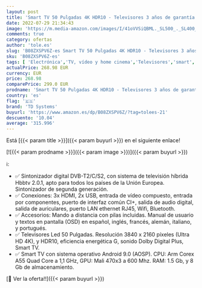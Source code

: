 ```yaml
---
layout: post
title: 'Smart TV 50 Pulgadas 4K HDR10 - Televisores 3 años de garantía  Android  3x HDMI  2x USB - TD Systems K50DLG12US'
date: 2022-07-29 21:34:43
image: 'https://m.media-amazon.com/images/I/41oVVSiQBML._SL500_._SL400_.jpg'
comments: true
category: ofertas
author: 'tole.es'
slug: 'B08ZXSPV6Z-es Smart TV 50 Pulgadas 4K HDR10 - Televisores 3 años de...'
sku: 'B08ZXSPV6Z-es'
tags: [ 'Electrónica','TV, vídeo y home cinema','Televisores','smart','td systems','tv','🇪🇸', ]
actualPrice: 268.98 EUR
currency: EUR
price: 268.98
comparePrice: 299.0 EUR
prodname: 'Smart TV 50 Pulgadas 4K HDR10 - Televisores 3 años de garantía  Android  3x HDMI  2x USB - TD Systems K50DLG12US'
country: 'es'
flag: '🇪🇸'
brand: 'TD Systems'
buyurl: 'https://www.amazon.es/dp/B08ZXSPV6Z/?tag=tolees-21'
descuento: '10.04'
average: '315.996'
---
```


Está [{{< param title >}}]({{< param buyurl >}}) en el siguiente enlace!

[![{{< param prodname >}}]({{< param image >}})]({{< param buyurl >}})

ℹ️:

- ✅ Sintonizador digital DVB-T2/C/S2, con sistema de televisión híbrida Hbbtv 2.0.1, apto para todos los países de la Unión Europea. Sintonizador de segunda generación.
- ✅ Conexiones: 3x HDMI, 2x USB, entrada de vídeo compuesto, entrada por componentes, puerto de interfaz común CI+, salida de audio digital, salida de auriculares, puerto LAN ethernet RJ45, Wifi, Bluetooth.
- ✅ Accesorios: Mando a distancia con pilas incluidas. Manual de usuario y textos en pantalla (OSD) en español, inglés, francés, alemán, italiano, y portugués.
- ✅ Televisores Led 50 Pulgadas. Resolución 3840 x 2160 píxeles (Ultra HD 4K), y HDR10, eficiencia energética G, sonido Dolby Digital Plus, Smart TV.
- ✅ Smart TV con sistema operativo Android 9.0 (AOSP). CPU: Arm Corex A55 Quad Core a 1,1 GHz, GPU: Mali 470x3 a 600 Mhz. RAM: 1.5 Gb, y 8 Gb de almacenamiento.

[🛒 Ver la oferta!!]({{< param buyurl >}})

